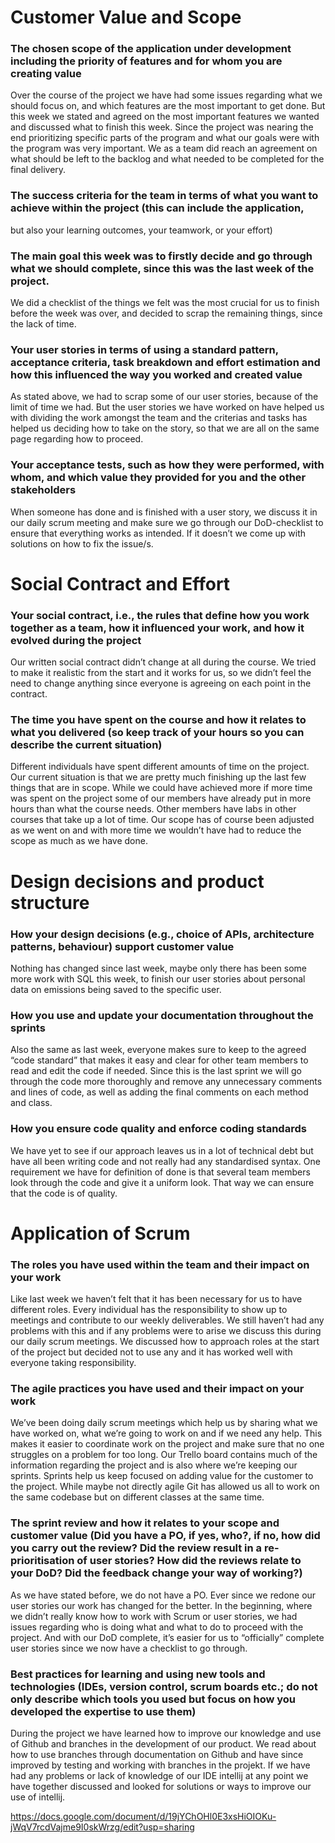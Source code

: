 # Customer Value and Scope
### The chosen scope of the application under development including the priority of features and for whom you are creating value
Over the course of the project we have had some issues regarding what we should focus on, and which features are the most important to get done. 
But this week we stated and agreed on the most important features we wanted and discussed what to finish this week. Since the project was nearing the end prioritizing specific parts of the program and what our goals were with the program was very important. We as a team did reach an agreement on what should be left to the backlog and what needed to be completed for the final delivery. 
### The success criteria for the team in terms of what you want to achieve within the project (this can include the application, 
but also your learning outcomes, your teamwork, or your effort)
### The main goal this week was to firstly decide and go through what we should complete, since this was the last week of the project. 
We did a checklist of the things we felt was the most crucial for us to finish before the week was over, and decided to scrap the remaining things, since the lack of time.
### Your user stories in terms of using a standard pattern, acceptance criteria, task breakdown and effort estimation and how this influenced the way you worked and created value
As stated above, we had to scrap some of our user stories, because of the limit of time we had. 
But the user stories we have worked on have helped us with dividing the work amongst the team and the criterias and tasks has helped us deciding how to take on the story, 
so that we are all on the same page regarding how to proceed.
### Your acceptance tests, such as how they were performed, with whom, and which value they provided for you and the other stakeholders
When someone has done and is finished with a user story, we discuss it in our daily scrum meeting and make sure we go through our DoD-checklist to ensure that everything 
works as intended. If it doesn’t we come up with solutions on how to fix the issue/s. 

# Social Contract and Effort
### Your social contract, i.e., the rules that define how you work together as a team, how it influenced your work, and how it evolved during the project
Our written social contract didn’t change at all during the course. We tried to make it realistic from the start and it works for us, 
so we didn’t feel the need to change anything since everyone is agreeing on each point in the contract.
### The time you have spent on the course and how it relates to what you delivered (so keep track of your hours so you can describe the current situation)
Different individuals have spent different amounts of time on the project. Our current situation is that we are pretty much finishing up the last few things that are in scope. 
While we could have achieved more if more time was spent on the project some of our members have already put in more hours than what the course needs. 
Other members have labs in other courses that take up a lot of time. Our scope has of course been adjusted as we went on and with more time we wouldn’t have had to reduce 
the scope as much as we have done.

# Design decisions and product structure
### How your design decisions (e.g., choice of APIs, architecture patterns, behaviour) support customer value
Nothing has changed since last week, maybe only there has been some more work with SQL this week, to finish our user stories about personal data on emissions 
being saved to the specific user.
### How you use and update your documentation throughout the sprints
Also the same as last week, everyone makes sure to keep to the agreed “code standard” that makes it easy and clear for other team members to read and edit the code if needed. 
Since this is the last sprint we will go through the code more thoroughly and remove any unnecessary comments and lines of code, 
as well as adding the final comments on each method and class.
### How you ensure code quality and enforce coding standards
We have yet to see if our approach leaves us in a lot of technical debt but have all been writing code and not really had any standardised syntax. 
One requirement we have for definition of done is that several team members look through the code and give it a uniform look. 
That way we can ensure that the code is of quality.

# Application of Scrum
### The roles you have used within the team and their impact on your work
Like last week we haven’t felt that it has been necessary for us to have different roles. 
Every individual has the responsibility to show up to meetings and contribute to our weekly deliverables. 
We still haven’t had any problems with this and if any problems were to arise we discuss this during our daily scrum meetings. 
We discussed how to approach roles at the start of the project but decided not to use any and it has worked well with everyone taking responsibility.
### The agile practices you have used and their impact on your work
We’ve been doing daily scrum meetings which help us by sharing what we have worked on, what we’re going to work on and if we need any help. 
This makes it easier to coordinate work on the project and make sure that no one struggles on a problem for too long. 
Our Trello board contains much of the information regarding the project and is also where we’re keeping our sprints. 
Sprints help us keep focused on adding value for the customer to the project. 
While maybe not directly agile Git has allowed us all to work on the same codebase but on different classes at the same time. 
### The sprint review and how it relates to your scope and customer value (Did you have a PO, if yes, who?, if no, how did you carry out the review? Did the review result in a re-prioritisation of user stories? How did the reviews relate to your DoD? Did the feedback change your way of working?)
As we have stated before, we do not have a PO. Ever since we redone our user stories our work has changed for the better. In the beginning, 
where we didn’t really know how to work with Scrum or user stories, we had issues regarding who is doing what and what to do to proceed with the project. 
And with our DoD complete, it’s easier for us to “officially” complete user stories since we now have a checklist to go through.
### Best practices for learning and using new tools and technologies (IDEs, version control, scrum boards etc.; do not only describe which tools you used but focus on how you developed the expertise to use them)
During the project we have learned how to improve our knowledge and use of Github and branches in the development of our product. 
We read about how to use branches through documentation on Github and have since improved by testing and working with branches in the projekt. 
If we have had any problems or lack of knowledge of our IDE intellij at any point we have together discussed and looked for solutions or ways to improve our use of intellij.

https://docs.google.com/document/d/19jYChOHl0E3xsHiOIOKu-jWqV7rcdVajme9I0skWrzg/edit?usp=sharing
